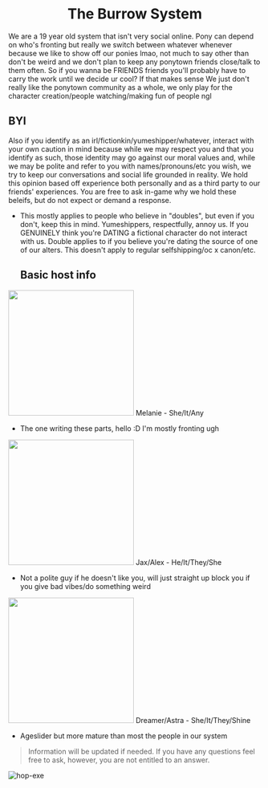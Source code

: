<h1 align="center">The Burrow System</h1>

We are a 19 year old system that isn't very social online. Pony can depend on who's fronting but really we switch between whatever whenever because we like to show off our ponies lmao, not much to say other than don't be weird and we don't plan to keep any ponytown friends close/talk to them often. So if you wanna be FRIENDS friends you'll probably have to carry the work until we decide ur cool? If that makes sense
We just don't really like the ponytown community as a whole, we only play for the character creation/people watching/making fun of people ngl


## BYI
Also if you identify as an irl/fictionkin/yumeshipper/whatever, interact with your own caution in mind because while we may respect you and that you identify as such, those identity may go against our moral values and, while we may be polite and refer to you with names/pronouns/etc you wish, we try to keep our conversations and social life grounded in reality. We hold this opinion based off experience both personally and as a third party to our friends' experiences. You are free to ask in-game why we hold these beleifs, but do not expect or demand a response.
- This mostly applies to people who believe in "doubles", but even if you don't, keep this in mind.
Yumeshippers, respectfully, annoy us. If you GENUINELY think you're DATING a fictional character do not interact with us. Double applies to if you believe you're dating the source of one of our alters. This doesn't apply to regular selfshipping/oc x canon/etc.

  ## Basic host info
  
<img src="https://file.garden/ZgXR2Yo9YF7EdA0d/4244ac4bf6881eb15844a6be62e10955.jpg" width="250" height="250"> 
Melanie - She/It/Any

- The one writing these parts, hello :D I'm mostly fronting ugh


<img src="https://file.garden/ZgXR2Yo9YF7EdA0d/image_2025-08-17_064242609.png" width="250" height="250"> 
Jax/Alex - He/It/They/She

- Not a polite guy if he doesn't like you, will just straight up block you if you give bad vibes/do something weird


<img src="https://file.garden/ZgXR2Yo9YF7EdA0d/image_2025-08-17_063725171.png" width="250" height="250"> 
Dreamer/Astra - She/It/They/Shine

- Ageslider but more mature than most the people in our system

> Information will be updated if needed. If you have any questions feel free to ask, however, you are not entitled to an answer.

<p align="left"> <img src="https://komarev.com/ghpvc/?username=hop-exe&label=Profile%20views&color=0e75b6&style=flat" alt="hop-exe" /> </p>


